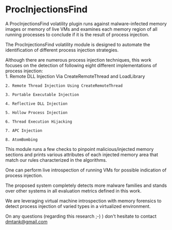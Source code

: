 # ProcInjectionsFind

A ProcInjectionsFind volatility plugin runs against malware-infected memory images or memory of live VMs and examines each memory region of all running processes to conclude if it is the result of process injection. 

The ProcInjectionsFind volatility module is designed to automate the identification of different process injection strategies.

Although there are numerous process injection techniques, this work focuses on the detection of following eight different implementations of process injection:  
    1. Remote DLL Injection Via CreateRemoteThread and LoadLibrary
    
    2. Remote Thread Injection Using CreateRemoteThread
    
    3. Portable Executable Injection
    
    4. Reflective DLL Injection
    
    5. Hollow Process Injection
    
    6. Thread Execution Hijacking 
    
    7. APC Injection 
    
    8. AtomBombing

This module runs a few checks to pinpoint malicious/injected memory sections and prints various attributes of each injected memory area that match our rules characterized in the algorithms.

One can perform live introspection of running VMs for possible indication of process injection.

The proposed system completely detects more malware families and stands over other systems in all evaluation metrics defined in this work.

We are leveraging virtual machine introspection with memory forensics to detect process injection of varied types in a virtualized environment.

On any questions (regarding this research ;-) ) don't hesitate to contact dmtank@gmail.com
